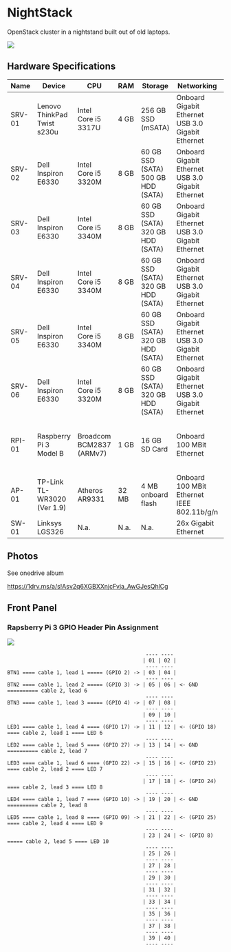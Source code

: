 # NightStack

OpenStack cluster in a nightstand built out of old laptops.

![](https://media.giphy.com/media/LqmkkOsAVJaXo3Y4OS/giphy.gif)

<!-- ![](https://media.giphy.com/media/idpQH45OkWUMSMWHsc/giphy.gif) -->

## Hardware Specifications
| Name   | Device                           | CPU                          | RAM  | Storage                                 | Networking                                            | Description                                 |
|--------|----------------------------------|------------------------------|------|-----------------------------------------|-------------------------------------------------------|---------------------------------------------|
| SRV-01 | Lenovo<br/>ThinkPad Twist s230u  | Intel<br/>Core i5 3317U      | 4 GB | 256 GB SSD (mSATA)                      | Onboard Gigabit Ethernet<br/>USB 3.0 Gigabit Ethernet | OpenStack Control Node                      |
| SRV-02 | Dell<br/>Inspiron E6330          | Intel<br/>Core i5 3320M      | 8 GB | 60 GB SSD (SATA) <br/>500 GB HDD (SATA) | Onboard Gigabit Ethernet<br/>USB 3.0 Gigabit Ethernet | OpenStack Worker Node                       |
| SRV-03 | Dell<br/>Inspiron E6330          | Intel<br/>Core i5 3340M      | 8 GB | 60 GB SSD (SATA) <br/>320 GB HDD (SATA) | Onboard Gigabit Ethernet<br/>USB 3.0 Gigabit Ethernet | OpenStack Worker Node                       |
| SRV-04 | Dell<br/>Inspiron E6330          | Intel<br/>Core i5 3340M      | 8 GB | 60 GB SSD (SATA) <br/>320 GB HDD (SATA) | Onboard Gigabit Ethernet<br/>USB 3.0 Gigabit Ethernet | OpenStack Worker Node                       |
| SRV-05 | Dell<br/>Inspiron E6330          | Intel<br/>Core i5 3340M      | 8 GB | 60 GB SSD (SATA) <br/>320 GB HDD (SATA) | Onboard Gigabit Ethernet<br/>USB 3.0 Gigabit Ethernet | OpenStack Worker Node                       |
| SRV-06 | Dell<br/>Inspiron E6330          | Intel<br/>Core i5 3320M      | 8 GB | 60 GB SSD (SATA) <br/>320 GB HDD (SATA) | Onboard Gigabit Ethernet<br/>USB 3.0 Gigabit Ethernet | OpenStack Worker Node                       |
| RPI-01 | Raspberry Pi 3<br/>Model B       | Broadcom<br/>BCM2837 (ARMv7) | 1 GB | 16 GB SD Card                           | Onboard 100 MBit Ethernet                             | Physical control Node,<br/>WAN Router, DHCP |
| AP-01  | TP-Link<br/> TL-WR3020 (Ver 1.9) | Atheros AR9331               | 32 MB| 4 MB onboard flash                      | Onboard 100 MBit Ethernet<br>IEEE 802.11b/g/n         | Wi-Fi Access Point                          |
| SW-01  | Linksys<br/>LGS326               | N.a.                         | N.a. | N.a.                                    | 26x Gigabit Ethernet                                  | Network Switch                              |

## Photos

See onedrive album

https://1drv.ms/a/s!Asv2q6XGBXXnjcFvja_AwGJesQhlCg 

## Front Panel

### Rapsberry Pi 3 GPIO Header Pin Assignment

![](https://www.raspberrypi.org/documentation/usage/gpio/images/GPIO-Pinout-Diagram-2.png)

```
                                             ---- ----
                                            | 01 | 02 |
                                             ---- ----
BTN1 ==== cable 1, lead 1 ===== (GPIO 2) -> | 03 | 04 |
                                             ---- ----
BTN2 ==== cable 1, lead 2 ===== (GPIO 3) -> | 05 | 06 | <- GND ========== cable 2, lead 6
                                             ---- ----
BTN3 ==== cable 1, lead 3 ===== (GPIO 4) -> | 07 | 08 |
                                             ---- ----
                                            | 09 | 10 |
                                             ---- ----
LED1 ==== cable 1, lead 4 ==== (GPIO 17) -> | 11 | 12 | <- (GPIO 18) ==== cable 2, lead 1 ==== LED 6 
                                             ---- ----
LED2 ==== cable 1, lead 5 ==== (GPIO 27) -> | 13 | 14 | <- GND ========== cable 2, lead 7
                                             ---- ----
LED3 ==== cable 1, lead 6 ==== (GPIO 22) -> | 15 | 16 | <- (GPIO 23) ==== cable 2, lead 2 ==== LED 7
                                             ---- ----
                                            | 17 | 18 | <- (GPIO 24) ==== cable 2, lead 3 ==== LED 8
                                             ---- ----
LED4 ==== cable 1, lead 7 ==== (GPIO 10) -> | 19 | 20 | <- GND ========== cable 2, lead 8
                                             ---- ----
LED5 ==== cable 1, lead 8 ==== (GPIO 09) -> | 21 | 22 | <- (GPIO 25) ==== cable 2, lead 4 ==== LED 9
                                             ---- ----
                                            | 23 | 24 | <- (GPIO 8) ===== cable 2, lead 5 ==== LED 10
                                             ---- ----
                                            | 25 | 26 |
                                             ---- ----
                                            | 27 | 28 |
                                             ---- ----
                                            | 29 | 30 |
                                             ---- ----
                                            | 31 | 32 |
                                             ---- ----
                                            | 33 | 34 |
                                             ---- ----
                                            | 35 | 36 |
                                             ---- ----
                                            | 37 | 38 |
                                             ---- ----
                                            | 39 | 40 |
                                             ---- ----            
```
